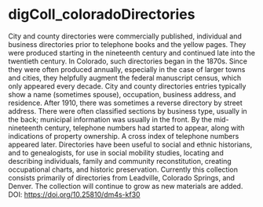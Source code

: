 # digColl_coloradoDirectories
City and county directories were commercially published, individual and business directories prior to telephone books and the yellow pages. They were produced starting in the nineteenth century and continued late into the twentieth century. In Colorado, such directories began in the 1870s. Since they were often produced annually, especially in the case of larger towns and cities, they helpfully augment the federal manuscript census, which only appeared every decade. City and county directories entries typically show a name (sometimes spouse), occupation, business address, and residence. After 1910, there was sometimes a reverse directory by street address. There were often classified sections by business type, usually in the back; municipal information was usually in the front. By the mid-nineteenth century, telephone numbers had started to appear, along with indications of property ownership. A cross index of telephone numbers appeared later. Directories have been useful to social and ethnic historians, and to genealogists, for use in social mobility studies, locating and describing individuals, family and community reconstitution, creating occupational charts, and historic preservation. Currently this collection consists primarily of directories from Leadville, Colorado Springs, and Denver. The collection will continue to grow as new materials are added. DOI: https://doi.org/10.25810/dm4s-kf30
